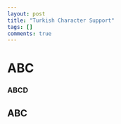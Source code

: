 ```yaml
---
layout: post
title: "Turkish Character Support"
tags: []
comments: true
---
```


# ABC
### ABCD
## ABC
